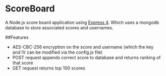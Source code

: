 
# ScoreBoard
A Node.js score board application using [Express 4](http://expressjs.com/). Which uses a mongodb database to store associated scores and usernames.

##Features
- AES-CBC-256 encryption on the score and username (which the key and IV can be modified via the config.js file)
- POST request appends correct score to database and returns ranking of that score
- GET request returns top 100 scores